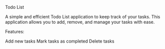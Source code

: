 Todo List

A simple and efficient Todo List application to keep track of your tasks. This application allows you to add, remove, and manage your tasks with ease.

Features:

Add new tasks
Mark tasks as completed
Delete tasks